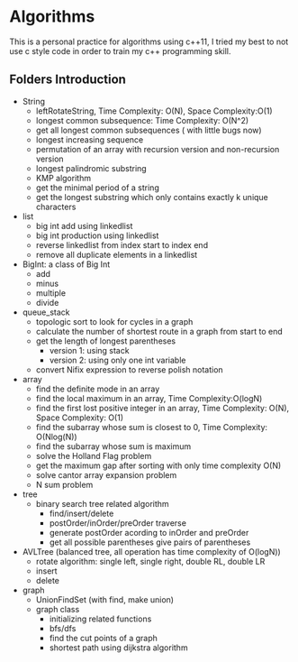 # Algorithms
This is a personal practice for algorithms using c++11, I tried my best to not use c style code in order to train my c++ programming skill.

## Folders Introduction
- String
  - leftRotateString, Time Complexity: O(N), Space Complexity:O(1)
  - longest common subsequence: Time Complexity: O(N^2)
  - get all longest common subsequences ( with little bugs now)
  - longest increasing sequence
  - permutation of an array with recursion version and non-recursion version
  - longest palindromic substring
  - KMP algorithm
  - get the minimal period of a string
  - get the longest substring which only contains exactly k unique characters
- list
  - big int add using linkedlist
  - big int production using linkedlist
  - reverse linkedlist from index start to index end
  - remove all duplicate elements in a linkedlist
- BigInt: a class of Big Int 
  - add
  - minus
  - multiple
  - divide
- queue_stack
  - topologic sort to look for cycles in a graph
  - calculate the number of shortest route in a graph from start to end
  - get the length of longest parentheses
    - version 1: using stack
    - version 2: using only one int variable
  - convert Nifix expression to reverse polish notation
- array
  - find the definite mode in an array
  - find the local maximum in an array, Time Complexity:O(logN)
  - find the first lost positive integer in an array, Time Complexity: O(N), Space Complexity: O(1)
  - find the subarray whose sum is closest to 0, Time Complexity: O(Nlog(N))
  - find the subarray whose sum is maximum
  - solve the Holland Flag problem
  - get the maximum gap after sorting with only time complexity O(N)
  - solve cantor array expansion problem
  - N sum problem
- tree
  - binary search tree related algorithm
    - find/insert/delete
    - postOrder/inOrder/preOrder traverse
    - generate postOrder acording to inOrder and preOrder
    - get all possible parentheses give pairs of parentheses
- AVLTree (balanced tree, all operation has time complexity of O(logN))
  - rotate algorithm: single left, single right, double RL, double LR
  - insert
  - delete
- graph
  - UnionFindSet (with find, make union)
  - graph class
    - initializing related functions
    - bfs/dfs
    - find the cut points of a graph
    - shortest path using dijkstra algorithm
